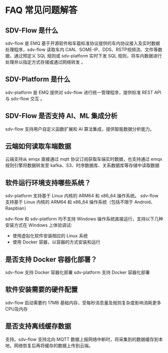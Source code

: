 # FAQ 常见问题解答

## SDV-Flow 是什么

sdv-flow 是 EMQ 基于开源软件和车载标准协议提供的车内协议接入及实时数据处理程序，sdv-flow 读取车内 CAN、SOME-IP、DDS、RSTP视频流、文件等数据，通过预定义 SQL 规则或 sdv-platform 实时下发 SQL 规则，将车内数据进行处理并以指定方式存储或通过网络转发 。

## SDV-Platform 是什么

sdv-platform 是 EMQ 提供对 sdv-flow 进行统一管理程序，提供标准 REST API 与 sdv-flow 交互 。

## SDV-Flow 是否支持 AI、ML 集成分析

sdv-flow 支持用户自定义函数扩展和 AI 算法集成，提供智能数据分析能力。

## 云端如何读取车端数据

云端支持从 emqx 直接通过 mqtt 协议订阅获取车端实时数据，也支持通过 emqx 规则引擎将数据转发至 kafka、S3、时序数据库、关系数据库等存储中读取数据

## 软件运行环境支持哪些系统？

sdv-platform 支持基于 Linux 内核的 ARM64 和 x86_64 操作系统。
sdv-flow 支持基于 Linux 内核的 ARM64 和 x86_64 操作系统（包括不限于 Android、Raspbian）

sdv-flow 和 sdv-platform 均不支持 Windows 操作系统直接运行，支持以下几种安装方式在 Windows 上体验调试:

- 使用虚拟化软件安装相应的 Linux 系统
- 使用 Docker 容器，以容器的方式安装和运行 


## 是否支持 Docker 容器化部署？

 sdv-flow 支持 Docker 容器化部署
 sdv-platform 支持 Docker 容器化部署

## 软件安装需要的硬件配置

sdv-flow 启动需要约 17MB 基础内存，受每秒消息量及规则复杂度影响消耗更多CPU及内存

## 是否支持离线缓存数据

支持。sdv-flow 支持北向 MQTT 数据上报网络中断时，将采集到的数据缓存到本地，网络恢复后再将缓存的数据上传到云端。
